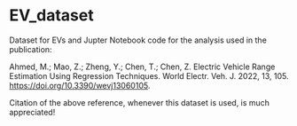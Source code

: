 # EV_dataset

Dataset for EVs and Jupter Notebook code for the analysis used in the publication:

Ahmed, M.; Mao, Z.; Zheng, Y.; Chen, T.; Chen, Z. Electric Vehicle Range Estimation Using Regression Techniques. World Electr. Veh. J. 2022, 13, 105. https://doi.org/10.3390/wevj13060105.

Citation of the above reference, whenever this dataset is used, is much appreciated!
